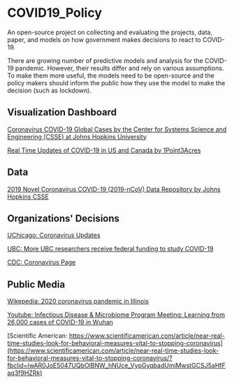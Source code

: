 # COVID19_Policy
An open-source project on collecting and evaluating the projects, data, paper, and models on how government makes decisions to react to COVID-19.

There are growing number of predictive models and analysis for the COVID-19 pandemic. However, their results differ and rely on various assumptions. To make them more useful, the models need to be open-source and the policy makers should inform the public how they use the model to make the decision (such as lockdown).

## Visualization Dashboard

[Coronavirus COVID-19 Global Cases by the Center for Systems Science and Engineering (CSSE) at Johns Hopkins University](https://www.arcgis.com/apps/opsdashboard/index.html#/bda7594740fd40299423467b48e9ecf6)

[Real Time Updates of COVID-19 in US and Canada by 1Point3Acres](https://coronavirus.1point3acres.com/en)



## Data

[2019 Novel Coronavirus COVID-19 (2019-nCoV) Data Repository by Johns Hopkins CSSE](https://github.com/CSSEGISandData/COVID-19)

## Organizations' Decisions

[UChicago: Coronavirus Updates](https://coronavirusupdates.uchicago.edu/)

[UBC: More UBC researchers receive federal funding to study COVID-19](https://news.ubc.ca/2020/03/24/more-ubc-researchers-receive-federal-funding-to-study-covid-19/?fbclid=IwAR3hHY6GxM-LisvoJZEJRSQbq8a6GqBNdoTMVOc-c-7-cuFbk_4kU84bM7c)

[CDC: Coronavirus Page](https://www.cdc.gov/coronavirus/2019-ncov/index.html)



## Public Media
[Wikepedia: 2020 coronavirus pandemic in Illinois](https://en.wikipedia.org/wiki/2020_coronavirus_pandemic_in_Illinois)

[Youtube: Infectious Disease & Microbiome Program Meeting: Learning from 26,000 cases of COVID-19 in Wuhan](https://www.youtube.com/watch?v=aQ9KIO1eXTA)

[Scientific American: https://www.scientificamerican.com/article/near-real-time-studies-look-for-behavioral-measures-vital-to-stopping-coronavirus](https://www.scientificamerican.com/article/near-real-time-studies-look-for-behavioral-measures-vital-to-stopping-coronavirus/?fbclid=IwAR0JoE5047UQbOlBNW_hNUce_VypGyqbadUmjMwstGCSJ5aHfFaq3f9HZRk)






